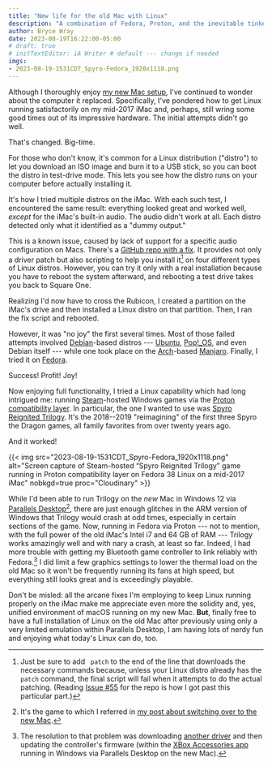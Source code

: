 ```yaml
---
title: "New life for the old Mac with Linux"
description: "A combination of Fedora, Proton, and the inevitable tinkering process produces amazing results."
author: Bryce Wray
date: 2023-08-19T16:22:00-05:00
# draft: true
# initTextEditor: iA Writer # default --- change if needed
imgs:
- 2023-08-19-1531CDT_Spyro-Fedora_1920x1118.png
---
```


Although I thoroughly enjoy [my new Mac setup](/posts/2023/07/making-good-move/), I've continued to wonder about the computer it replaced. Specifically, I've pondered how to get Linux running satisfactorily on my mid-2017 iMac and, perhaps, still wring some good times out of its impressive hardware. The initial attempts didn't go well.

That's changed. Big-time.

<!--more-->

For those who don't know, it's common for a Linux distribution ("distro") to let you download an ISO image and burn it to a USB stick, so you can boot the distro in test-drive mode. This lets you see how the distro runs on your computer before actually installing it.

It's how I tried multiple distros on the iMac. With each such test, I encountered the same result: everything looked great and worked well, *except* for the iMac's built-in audio. The audio didn't work at all. Each distro detected only what it identified as a "dummy output."

This is a known issue, caused by lack of support for a specific audio configuration on Macs. There's a [GitHub repo with a fix](https://github.com/davidjo/snd_hda_macbookpro). It provides not only a driver patch but also scripting to help you install it[^patch] on four different types of Linux distros. However, you can try it only with a real installation because you have to reboot the system afterward, and rebooting a test drive takes you back to Square One.

[^patch]: Just be sure to add ` patch` to the end of the line that downloads the necessary commands because, unless your Linux distro already has the `patch` command, the final script will fail when it attempts to do the actual patching. (Reading [Issue #55](https://github.com/davidjo/snd_hda_macbookpro/issues/55) for the repo is how I got past this particular part.)

Realizing I'd now have to cross the Rubicon, I created a partition on the iMac's drive and then installed a Linux distro on that partition. Then, I ran the fix script and rebooted.

However, it was "no joy" the first several times. Most of those failed attempts involved [Debian](https://debian.org)-based distros --- [Ubuntu](https://ubuntu.com), [Pop!_OS](https://pop.system76.com), and even Debian itself --- while one took place on the [Arch](https://archlinux.org)-based [Manjaro](https://manjaro.org). Finally, I tried it on [Fedora](https://fedoraproject.org).

Success! Profit! Joy!

Now enjoying full functionality, I tried a Linux capability which had long intrigued me: running [Steam](https://store.steampowered.com/)-hosted Windows games via the [Proton compatibility layer](https://www.protondb.com/). In particular, the one I wanted to use was [Spyro Reignited Trilogy](https://www.spyrothedragon.com/). It's the 2018--2019 "reimagining" of the first three Spyro the Dragon games, all family favorites from over twenty years ago.

And it worked!

{{< img src="2023-08-19-1531CDT_Spyro-Fedora_1920x1118.png" alt="Screen capture of Steam-hosted “Spyro Reignited Trilogy” game running in Proton compatibility layer on Fedora 38 Linux on a mid-2017 iMac" nobkgd=true proc="Cloudinary" >}}

While I'd been able to run Trilogy on the *new* Mac in Windows 12 via [Parallels Desktop](https://www.parallels.com/products/desktop/)[^AAA], there are just enough glitches in the ARM version of Windows that Trilogy would crash at odd times, especially in certain sections of the game. Now, running in Fedora via Proton --- not to mention, with the full power of the old iMac's Intel i7 and 64 GB of RAM --- Trilogy works amazingly well and with nary a crash, at least so far. Indeed, I had more trouble with getting my Bluetooth game controller to link reliably with Fedora.[^controller] I did limit a few graphics settings to lower the thermal load on the old Mac so it won't be frequently running its fans at high speed, but everything still looks great and is exceedingly playable.

[^AAA]: It's the game to which I referred in [my post about switching over to the new Mac](/posts/2023/07/making-good-move/).

[^controller]: The resolution to that problem was downloading [another driver](https://github.com/atar-axis/xpadneo) and then updating the controller's firmware (within the [XBox Accessories app](https://apps.microsoft.com/store/detail/xbox-accessories/9NBLGGH30XJ3) running in Windows via Parallels Desktop on the new Mac).

Don't be misled: all the arcane fixes I'm employing to keep Linux running properly on the iMac make me appreciate even more the solidity and, yes, unified environment of macOS running on my new Mac. **But**, finally free to have a full installation of Linux on the old Mac after previously using only a very limited emulation within Parallels Desktop, I am having lots of nerdy fun and enjoying what today's Linux can do, too.
